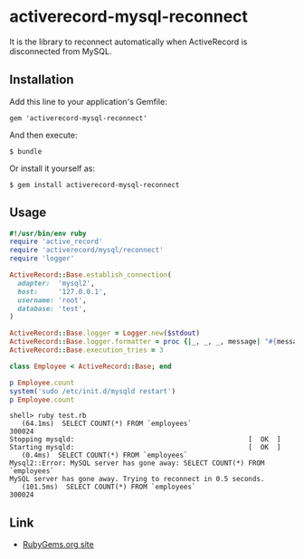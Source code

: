 # activerecord-mysql-reconnect

It is the library to reconnect automatically when ActiveRecord is disconnected from MySQL.

## Installation

Add this line to your application's Gemfile:

    gem 'activerecord-mysql-reconnect'

And then execute:

    $ bundle

Or install it yourself as:

    $ gem install activerecord-mysql-reconnect

## Usage

```ruby
#!/usr/bin/env ruby
require 'active_record'
require 'activerecord/mysql/reconnect'
require 'logger'

ActiveRecord::Base.establish_connection(
  adapter:  'mysql2',
  host:     '127.0.0.1',
  username: 'root',
  database: 'test',
)

ActiveRecord::Base.logger = Logger.new($stdout)
ActiveRecord::Base.logger.formatter = proc {|_, _, _, message| "#{message}\n" }
ActiveRecord::Base.execution_tries = 3

class Employee < ActiveRecord::Base; end

p Employee.count
system('sudo /etc/init.d/mysqld restart')
p Employee.count
```

```
shell> ruby test.rb
   (64.1ms)  SELECT COUNT(*) FROM `employees`
300024
Stopping mysqld:                                           [  OK  ]
Starting mysqld:                                           [  OK  ]
   (0.4ms)  SELECT COUNT(*) FROM `employees`
Mysql2::Error: MySQL server has gone away: SELECT COUNT(*) FROM `employees`
MySQL server has gone away. Trying to reconnect in 0.5 seconds.
   (101.5ms)  SELECT COUNT(*) FROM `employees`
300024
```

## Link

* [RubyGems.org site](http://rubygems.org/gems/activerecord-mysql-reconnect)
